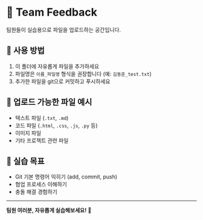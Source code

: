 # 👥 Team Feedback

팀원들이 실습용으로 파일을 업로드하는 공간입니다.

## 📝 사용 방법

1. 이 폴더에 자유롭게 파일을 추가하세요
2. 파일명은 `이름_파일명` 형식을 권장합니다 (예: `김동준_test.txt`)
3. 추가한 파일을 git으로 커밋하고 푸시하세요

## 📂 업로드 가능한 파일 예시

- 텍스트 파일 (`.txt`, `.md`)
- 코드 파일 (`.html`, `.css`, `.js`, `.py` 등)
- 이미지 파일
- 기타 프로젝트 관련 파일

## 🎯 실습 목표

- Git 기본 명령어 익히기 (add, commit, push)
- 협업 프로세스 이해하기
- 충돌 해결 경험하기

---

**팀원 여러분, 자유롭게 실습해보세요!** 🚀